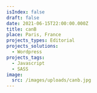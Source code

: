 ```yaml
---
isIndex: false
draft: false
date: 2021-06-15T22:00:00.000Z
title: canB
place: Paris, France
projects_types: Editorial
projects_solutions:
  - Wordpress
projects_tags:
  - Javascript
  - SASS
image:
  src: /images/uploads/canb.jpg
---
```

